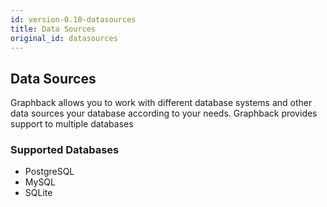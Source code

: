 ```yaml
---
id: version-0.10-datasources
title: Data Sources
original_id: datasources
---
```


## Data Sources

Graphback allows you to work with different database systems and other data sources your database according to your needs. 
Graphback provides support to multiple databases

### Supported Databases

- PostgreSQL
- MySQL
- SQLite
